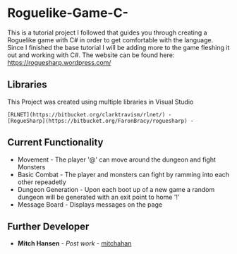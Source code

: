 # Roguelike-Game-C-
This is a tutorial project I followed that guides you through creating a Roguelike game with C# in order to get comfortable with the language. Since I finished the base tutorial I will be adding more to the game fleshing it out and working with C#. 
The website can be found here: https://roguesharp.wordpress.com/
    
## Libraries
This Project was created using multiple libraries in Visual Studio

```
[RLNET](https://bitbucket.org/clarktravism/rlnet/) - 
[RogueSharp](https://bitbucket.org/FaronBracy/roguesharp) - 
```
## Current Functionality
* Movement - The player '@' can move around the dungeon and fight Monsters
* Basic Combat - The player and monsters can fight by ramming into each other repeadetly
* Dungeon Generation - Upon each boot up of a new game a random dungeon will be generated with an exit point to home '!'
* Message Board - Displays messages on the page
## Further Developer
* **Mitch Hansen** - *Post work* - [mitchahan](https://github.com/mitchahan)
